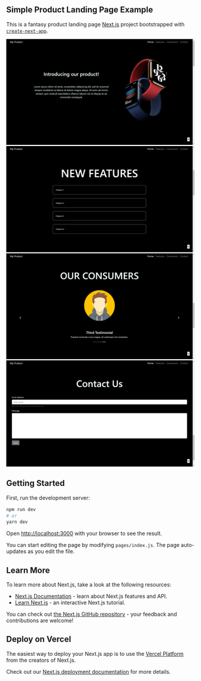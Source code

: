 ## Simple Product Landing Page Example

This is a fantasy product landing page [Next.js](https://nextjs.org/) project bootstrapped with [`create-next-app`](https://github.com/vercel/next.js/tree/canary/packages/create-next-app).

![alt-text](https://github.com/ericDevSantana/product-landing-page/blob/master/public/screenshots/screen1.png)
![alt-text](https://github.com/ericDevSantana/product-landing-page/blob/master/public/screenshots/screen2.png)
![alt-text](https://github.com/ericDevSantana/product-landing-page/blob/master/public/screenshots/screen3.png)
![alt-text](https://github.com/ericDevSantana/product-landing-page/blob/master/public/screenshots/screen4.png)

## Getting Started

First, run the development server:

```bash
npm run dev
# or
yarn dev
```

Open [http://localhost:3000](http://localhost:3000) with your browser to see the result.

You can start editing the page by modifying `pages/index.js`. The page auto-updates as you edit the file.

## Learn More

To learn more about Next.js, take a look at the following resources:

- [Next.js Documentation](https://nextjs.org/docs) - learn about Next.js features and API.
- [Learn Next.js](https://nextjs.org/learn) - an interactive Next.js tutorial.

You can check out [the Next.js GitHub repository](https://github.com/vercel/next.js/) - your feedback and contributions are welcome!

## Deploy on Vercel

The easiest way to deploy your Next.js app is to use the [Vercel Platform](https://vercel.com/import?utm_medium=default-template&filter=next.js&utm_source=create-next-app&utm_campaign=create-next-app-readme) from the creators of Next.js.

Check out our [Next.js deployment documentation](https://nextjs.org/docs/deployment) for more details.
